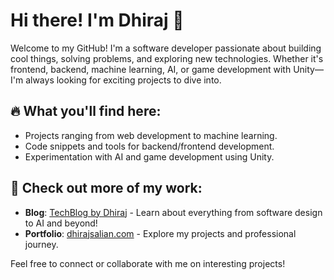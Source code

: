 # Hi there! I'm Dhiraj 👋

Welcome to my GitHub! I'm a software developer passionate about building cool things, solving problems, and exploring new technologies. Whether it's frontend, backend, machine learning, AI, or game development with Unity—I'm always looking for exciting projects to dive into.

## 🔥 What you'll find here:
- Projects ranging from web development to machine learning.
- Code snippets and tools for backend/frontend development.
- Experimentation with AI and game development using Unity.

## 🚀 Check out more of my work:
- **Blog**: [TechBlog by Dhiraj](https://blogs.dhirajsalian.com) - Learn about everything from software design to AI and beyond!
- **Portfolio**: [dhirajsalian.com](https://dhirajsalian.com) - Explore my projects and professional journey.

Feel free to connect or collaborate with me on interesting projects!
